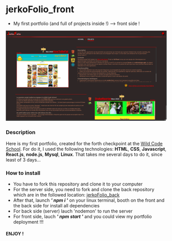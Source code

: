 # jerkoFolio_front
* My first portfolio (and full of projects inside !) --> front side !

![](https://github.com/jerkodeur/jerko-folio_front/blob/tweak-last-details/src/images/portfolio.png)

### Description
Here is my first portfolio, created for the forth checkpoint at the [Wild Code School](https://www.wildcodeschool.com/fr-FR).
For do it, I used the following technologies: __HTML__, __CSS__, __Javascript__, __React.js__, __node.js__, __Mysql__, __Linux__.
That takes me several days to do it, since least of 3 days...

### How to install
* You have to fork this repository and clone it to your computer
* For the server side, you need to fork and clone the back repository which are in the followed location: [jerkoFolio_back](https://github.com/jerkodeur/jerko-folio_back)
* After that, launch ___' npm i '___ on your linux terminal, booth on the front and the back side for install all dependencies
* For back side (server) lauch 'nodemon' to run the server
* For front side, lauch ___' npm start '___ and you could view my portfolio deployment !!!

#### ENJOY !
